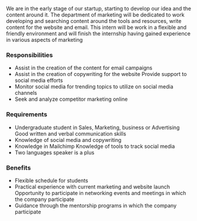 We are in the early stage of our startup, starting to develop our idea and the content around it. The department of marketing will be dedicated to work developing and searching content around the tools and resources, write content for the website and email.
This intern will be work in a flexible and friendly environment and will finish the internship having gained experience in various aspects of marketing

### Responsibilities
* Assist in the creation of the content for email campaigns
* Assist in the creation of copywriting for the website Provide support to social media efforts
* Monitor social media for trending topics to utilize on social media channels
* Seek and analyze competitor marketing online

### Requirements
* Undergraduate student in Sales, Marketing, business or Advertising Good written and verbal communication skills
* Knowledge of social media and copywriting
* Knowledge in Mailchimp Knowledge of tools to track social media
* Two languages speaker is a plus

### Benefits
* Flexible schedule for students
* Practical experience with current marketing and website launch Opportunity to participate in networking events and meetings in which the company participate
* Guidance through the mentorship programs in which the company participate
